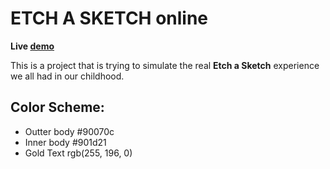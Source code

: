 # ETCH A SKETCH online 
**Live [demo](https://etchasketch-jovan.netlify.app)**

This is a project that is trying to simulate the real **Etch a Sketch** experience we all had in our childhood.

## Color Scheme:<br>
<ul>
<li>Outter body #90070c</li>
<li>Inner body #901d21</li>
<li>Gold Text rgb(255, 196, 0)</li>
</ul>